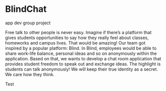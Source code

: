 # BlindChat
app dev group project

Free talk to other people is never easy. 
Imagine if there’s a platform that gives students opportunities to say how they really feel about classes, homeworks and campus lives. That would be amazing!
Our team got inspired by a popular platform: Blind. 
In Blind, employees would be able to share work-life balance, personal ideas and so on anonymously within the application.
Based on that, we wants to develop a chat room application that provides student freedom to speak out and exchange ideas. The highlight is students can talk anonymously! 
We will keep their true identity as a secret. We care how they think.

Test
